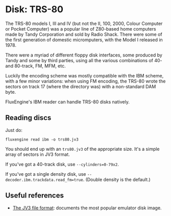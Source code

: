 Disk: TRS-80
============

The TRS-80 models I, III and IV (but not the II, 100, 2000, Colour Computer
or Pocket Computer) was a popular line of Z80-based home computers made by
Tandy Corporation and sold by Radio Shack. There were some of the first
generation of domestic micromputers, with the Model I released in 1978.

There were a myriad of different floppy disk interfaces, some produced by
Tandy and some by third parties, using all the various combinations of 40-
and 80-track, FM, MFM, etc.

Luckily the encoding scheme was mostly compatible with the IBM scheme, with a
few minor variations: when using FM encoding, the TRS-80 wrote the sectors on
track 17 (where the directory was) with a non-standard DAM byte.

FluxEngine's IBM reader can handle TRS-80 disks natively.

Reading discs
-------------

Just do:

```
fluxengine read ibm -o trs80.jv3
```

You should end up with an `trs80.jv3` of the appropriate size. It's a simple
array of sectors in JV3 format.

If you've got a 40-track disk, use `--cylinders=0-79x2`.

If you've got a single density disk, use
`--decoder.ibm.trackdata.read_fm=true`. (Double density is the default.)


Useful references
-----------------

  - [The JV3 file format](https://www.tim-mann.org/trs80/dskspec.html):
	documents the most popular emulator disk image.

